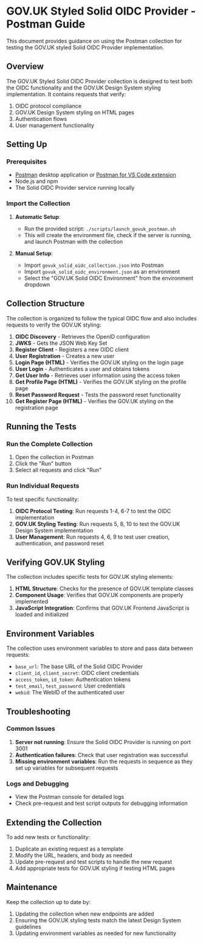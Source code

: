 # GOV.UK Styled Solid OIDC Provider - Postman Guide

This document provides guidance on using the Postman collection for testing the GOV.UK styled Solid OIDC Provider implementation.

## Overview

The GOV.UK Styled Solid OIDC Provider collection is designed to test both the OIDC functionality and the GOV.UK Design System styling implementation. It contains requests that verify:

1. OIDC protocol compliance
2. GOV.UK Design System styling on HTML pages
3. Authentication flows
4. User management functionality

## Setting Up

### Prerequisites

- [Postman](https://www.postman.com/downloads/) desktop application or [Postman for VS Code extension](https://marketplace.visualstudio.com/items?itemName=Postman.postman-for-vscode)
- Node.js and npm
- The Solid OIDC Provider service running locally

### Import the Collection

1. **Automatic Setup**: 
   - Run the provided script: `./scripts/launch_govuk_postman.sh`
   - This will create the environment file, check if the server is running, and launch Postman with the collection

2. **Manual Setup**:
   - Import `govuk_solid_oidc_collection.json` into Postman
   - Import `govuk_solid_oidc_environment.json` as an environment
   - Select the "GOV.UK Solid OIDC Environment" from the environment dropdown

## Collection Structure

The collection is organized to follow the typical OIDC flow and also includes requests to verify the GOV.UK styling:

1. **OIDC Discovery** - Retrieves the OpenID configuration
2. **JWKS** - Gets the JSON Web Key Set
3. **Register Client** - Registers a new OIDC client
4. **User Registration** - Creates a new user
5. **Login Page (HTML)** - Verifies the GOV.UK styling on the login page
6. **User Login** - Authenticates a user and obtains tokens
7. **Get User Info** - Retrieves user information using the access token
8. **Get Profile Page (HTML)** - Verifies the GOV.UK styling on the profile page
9. **Reset Password Request** - Tests the password reset functionality
10. **Get Register Page (HTML)** - Verifies the GOV.UK styling on the registration page

## Running the Tests

### Run the Complete Collection

1. Open the collection in Postman
2. Click the "Run" button
3. Select all requests and click "Run"

### Run Individual Requests

To test specific functionality:

1. **OIDC Protocol Testing**: Run requests 1-4, 6-7 to test the OIDC implementation
2. **GOV.UK Styling Testing**: Run requests 5, 8, 10 to test the GOV.UK Design System implementation
3. **User Management**: Run requests 4, 6, 9 to test user creation, authentication, and password reset

## Verifying GOV.UK Styling

The collection includes specific tests for GOV.UK styling elements:

1. **HTML Structure**: Checks for the presence of GOV.UK template classes
2. **Component Usage**: Verifies that GOV.UK components are properly implemented
3. **JavaScript Integration**: Confirms that GOV.UK Frontend JavaScript is loaded and initialized

## Environment Variables

The collection uses environment variables to store and pass data between requests:

- `base_url`: The base URL of the Solid OIDC Provider
- `client_id`, `client_secret`: OIDC client credentials
- `access_token`, `id_token`: Authentication tokens
- `test_email`, `test_password`: User credentials
- `webid`: The WebID of the authenticated user

## Troubleshooting

### Common Issues

1. **Server not running**: Ensure the Solid OIDC Provider is running on port 3001
2. **Authentication failures**: Check that user registration was successful
3. **Missing environment variables**: Run the requests in sequence as they set up variables for subsequent requests

### Logs and Debugging

- View the Postman console for detailed logs
- Check pre-request and test script outputs for debugging information

## Extending the Collection

To add new tests or functionality:

1. Duplicate an existing request as a template
2. Modify the URL, headers, and body as needed
3. Update pre-request and test scripts to handle the new request
4. Add appropriate tests for GOV.UK styling if testing HTML pages

## Maintenance

Keep the collection up to date by:

1. Updating the collection when new endpoints are added
2. Ensuring the GOV.UK styling tests match the latest Design System guidelines
3. Updating environment variables as needed for new functionality
